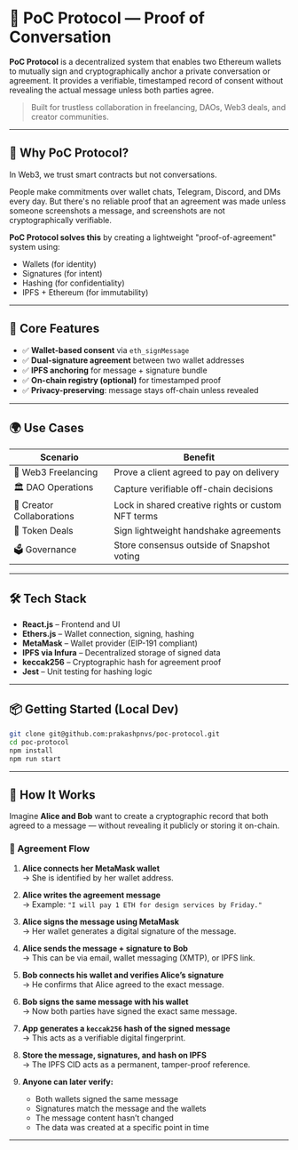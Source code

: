 # 🧾 PoC Protocol — Proof of Conversation

**PoC Protocol** is a decentralized system that enables two Ethereum wallets to mutually sign and cryptographically anchor a private conversation or agreement. It provides a verifiable, timestamped record of consent without revealing the actual message unless both parties agree.

> Built for trustless collaboration in freelancing, DAOs, Web3 deals, and creator communities.

---

## 🚀 Why PoC Protocol?

In Web3, we trust smart contracts but not conversations.

People make commitments over wallet chats, Telegram, Discord, and DMs every day. But there's no reliable proof that an agreement was made unless someone screenshots a message, and screenshots are not cryptographically verifiable.

**PoC Protocol solves this** by creating a lightweight "proof-of-agreement" system using:
- Wallets (for identity)
- Signatures (for intent)
- Hashing (for confidentiality)
- IPFS + Ethereum (for immutability)

---

## 🔐 Core Features

- ✅ **Wallet-based consent** via `eth_signMessage`
- ✅ **Dual-signature agreement** between two wallet addresses
- ✅ **IPFS anchoring** for message + signature bundle
- ✅ **On-chain registry (optional)** for timestamped proof
- ✅ **Privacy-preserving**: message stays off-chain unless revealed

---

## 🌍 Use Cases

| Scenario                  | Benefit |
|---------------------------|---------|
| 🤝 Web3 Freelancing        | Prove a client agreed to pay on delivery |
| 🏛 DAO Operations          | Capture verifiable off-chain decisions |
| 🎨 Creator Collaborations | Lock in shared creative rights or custom NFT terms |
| 📜 Token Deals             | Sign lightweight handshake agreements |
| 🗳 Governance              | Store consensus outside of Snapshot voting |

---

## 🛠 Tech Stack

- **React.js** – Frontend and UI
- **Ethers.js** – Wallet connection, signing, hashing
- **MetaMask** – Wallet provider (EIP-191 compliant)
- **IPFS via Infura** – Decentralized storage of signed data
- **keccak256** – Cryptographic hash for agreement proof
- **Jest** – Unit testing for hashing logic

---

## 📦 Getting Started (Local Dev)

```bash
git clone git@github.com:prakashpnvs/poc-protocol.git
cd poc-protocol
npm install
npm run start
```

---

## 🔄 How It Works

Imagine **Alice and Bob** want to create a cryptographic record that both agreed to a message — without revealing it publicly or storing it on-chain.

### 🧾 Agreement Flow

1. **Alice connects her MetaMask wallet**  
   → She is identified by her wallet address.

2. **Alice writes the agreement message**  
   → Example: `"I will pay 1 ETH for design services by Friday."`

3. **Alice signs the message using MetaMask**  
   → Her wallet generates a digital signature of the message.

4. **Alice sends the message + signature to Bob**  
   → This can be via email, wallet messaging (XMTP), or IPFS link.

5. **Bob connects his wallet and verifies Alice’s signature**  
   → He confirms that Alice agreed to the exact message.

6. **Bob signs the same message with his wallet**  
   → Now both parties have signed the exact same message.

7. **App generates a `keccak256` hash of the signed message**  
   → This acts as a verifiable digital fingerprint.

8. **Store the message, signatures, and hash on IPFS**  
   → The IPFS CID acts as a permanent, tamper-proof reference.

9. **Anyone can later verify:**
    - Both wallets signed the same message
    - Signatures match the message and the wallets
    - The message content hasn’t changed
    - The data was created at a specific point in time

---
